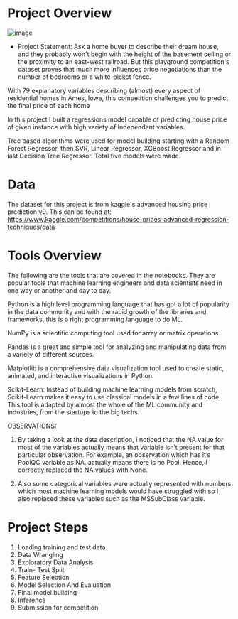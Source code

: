 # Project Overview

![image](https://user-images.githubusercontent.com/85442734/156748571-fb165076-be07-4b74-81d2-c1f4c2b14845.png)

* Project Statement: 
Ask a home buyer to describe their dream house, and they probably won't begin with the height of the basement ceiling or the proximity to an east-west railroad. But this playground competition's dataset proves that much more influences price negotiations than the number of bedrooms or a white-picket fence.

With 79 explanatory variables describing (almost) every aspect of residential homes in Ames, Iowa, this competition challenges you to predict the final price of each home

In this project I built a regressions model capable of predicting house price of given instance with high variety of Independent variables.

Tree based algorithms were used for model building starting with a Random Forest Regressor, then SVR, Linear Regressor, XGBoost Regressor and in last Decision Tree Regressor. Total five models were made.

# Data

The dataset for this project is from kaggle's advanced housing price prediction v9. This can be found at: https://www.kaggle.com/competitions/house-prices-advanced-regression-techniques/data

# Tools Overview
The following are the tools that are covered in the notebooks. They are popular tools that machine learning engineers and data scientists need in one way or another and day to day.

Python is a high level programming language that has got a lot of popularity in the data community and with the rapid growth of the libraries and frameworks, this is a right programming language to do ML.

NumPy is a scientific computing tool used for array or matrix operations.

Pandas is a great and simple tool for analyzing and manipulating data from a variety of different sources.

Matplotlib is a comprehensive data visualization tool used to create static, animated, and interactive visualizations in Python.

Scikit-Learn: Instead of building machine learning models from scratch, Scikit-Learn makes it easy to use classical models in a few lines of code. This tool is adapted by almost the whole of the ML community and industries, from the startups to the big techs.

OBSERVATIONS:

1) By taking a look at the data description, I noticed that the NA value for most of the variables actually means that variable isn’t present for that particular observation. For example, an observation which has it’s PoolQC variable as NA, actually means there is no Pool. Hence, I correctly replaced the NA values with None.

2) Also some categorical variables were actually represented with numbers which most machine learning models would have struggled with so I also replaced these variables such as the MSSubClass variable.

#  Project Steps
1. Loading training and test data 
2. Data Wrangling
3. Exploratory Data Analysis
4. Train- Test Split
5. Feature Selection
6. Model Selection And Evaluation
7. Final model building
8. Inference 
9. Submission for competition 
